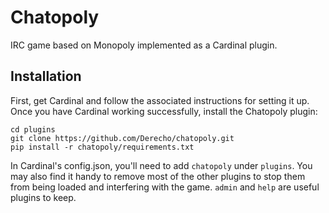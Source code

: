 # Chatopoly
IRC game based on Monopoly implemented as a Cardinal plugin.

## Installation
First, get Cardinal and follow the associated instructions for setting it up.
Once you have Cardinal working successfully, install the Chatopoly plugin:

    cd plugins
    git clone https://github.com/Derecho/chatopoly.git
    pip install -r chatopoly/requirements.txt

In Cardinal's config.json, you'll need to add `chatopoly` under `plugins`. 
You may also find it handy to remove most of the other plugins to stop them
from being loaded and interfering with the game. `admin` and `help` are useful
plugins to keep.
